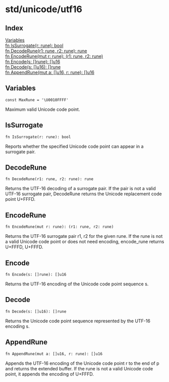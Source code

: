 # std/unicode/utf16

## Index

[Variables](#variables)\
[fn IsSurrogate(r: rune): bool](#issurrogate)\
[fn DecodeRune(r1: rune, r2: rune): rune](#decoderune)\
[fn EncodeRune(mut r: rune): (r1: rune, r2: rune)](#encoderune)\
[fn Encode(s: \[\]rune): \[\]u16](#encode)\
[fn Decode(s: \[\]u16): \[\]rune](#decode)\
[fn AppendRune(mut a: \[\]u16, r: rune): \[\]u16](#appendrune)

## Variables

```jule
const MaxRune = '\U0010FFFF'
```
Maximum valid Unicode code point.

## IsSurrogate
```jule
fn IsSurrogate(r: rune): bool
```
Reports whether the specified Unicode code point can appear in a surrogate pair.

## DecodeRune
```jule
fn DecodeRune(r1: rune, r2: rune): rune
```
Returns the UTF-16 decoding of a surrogate pair. If the pair is not a valid UTF-16 surrogate pair, DecodeRune returns the Unicode replacement code point U+FFFD.

## EncodeRune
```jule
fn EncodeRune(mut r: rune): (r1: rune, r2: rune)
```
Returns the UTF-16 surrogate pair r1, r2 for the given rune. If the rune is not a valid Unicode code point or does not need encoding, encode\_rune returns U+FFFD, U+FFFD.

## Encode
```jule
fn Encode(s: []rune): []u16
```
Returns the UTF-16 encoding of the Unicode code point sequence s.

## Decode
```jule
fn Decode(s: []u16): []rune
```
Returns the Unicode code point sequence represented by the UTF-16 encoding s.

## AppendRune
```jule
fn AppendRune(mut a: []u16, r: rune): []u16
```
Appends the UTF-16 encoding of the Unicode code point r to the end of p and returns the extended buffer. If the rune is not a valid Unicode code point, it appends the encoding of U+FFFD.